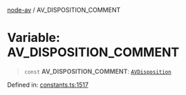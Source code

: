 [node-av](../globals.md) / AV\_DISPOSITION\_COMMENT

# Variable: AV\_DISPOSITION\_COMMENT

> `const` **AV\_DISPOSITION\_COMMENT**: [`AVDisposition`](../type-aliases/AVDisposition.md)

Defined in: [constants.ts:1517](https://github.com/seydx/av/blob/f8631fc881b394300b1479f511d55cf1c370a87f/src/constants/constants.ts#L1517)
